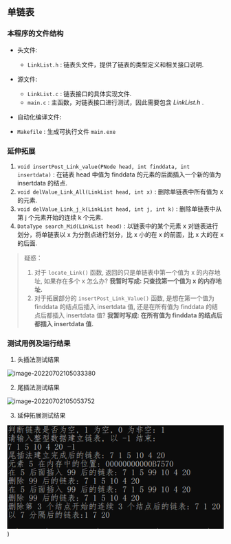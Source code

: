 ## 单链表

### 本程序的文件结构

+ 头文件:

  - `LinkList.h` : 链表头文件，提供了链表的类型定义和相关接口说明.

- 源文件:
  - `LinkList.c` : 链表接口的具体实现文件.
  - `main.c` : 主函数，对链表接口进行测试，因此需要包含 *LinkList.h* .
  
-  自动化编译文件:
  - `Makefile` : 生成可执行文件 `main.exe` 

### 延伸拓展

1. `void insertPost_Link_value(PNode head, int finddata, int insertdata)` : 在链表 head 中值为 finddata 的元素的后面插入一个新的值为 insertdata 的结点.
2. `void delValue_Link_All(LinkList head, int x)` : 删除单链表中所有值为 x 的元素.
3. `void delValue_Link_j_k(LinkList head, int j, int k)` : 删除单链表中从第 j 个元素开始的连续 k 个元素.
4. `DataType search_Mid(LinkList head)` : 以链表中的某个元素 x 对链表进行划分，将单链表以 x 为分割点进行划分，比 x 小的在 x 的前面，比 x 大的在 x 的后面.



> 疑惑：
>
> 1. 对于 `locate_Link()` 函数, 返回的只是单链表中第一个值为 x 的内存地址, 如果存在多个 x 怎么办?    **我暂时写成: 只查找第一个值为 x 的内存地址.** 
> 2. 对于拓展部分的 `insertPost_Link_Value()` 函数, 是想在第一个值为 finddata 的结点后插入 insertdata 值, 还是在所有值为 finddata 的结点后都插入 insertdata 值?    **我暂时写成: 在所有值为 finddata 的结点后都插入 insertdata 值.** 



### 测试用例及运行结果

1. 头插法测试结果

![image-20220702105033380](https://cdn.jsdelivr.net/gh/Higgins995/The-Photos-of-Blog//DataStructure/LinkList_01.png) 

2. 尾插法测试结果

![image-20220702105053752](https://cdn.jsdelivr.net/gh/Higgins995/The-Photos-of-Blog//DataStructure/LinkList_02.png) 

3. 延伸拓展测试结果

![](https://raw.githubusercontent.com/Higgins995/The-Photos-of-Blog/master/DataStructure/LinkList_03.png))